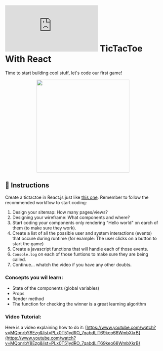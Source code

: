 # ![alt text](https://assets.breatheco.de/apis/img/images.php?blob&random&cat=icon&tags=breathecode,32) TicTacToe With React

Time to start building cool stuff, let's code our first game! 

<p align="center"><img height="300" src="https://projects.breatheco.de/json?slug=tictactoe-react&preview" /></p>

## 📝 Instructions

Create a tictactoe in React.js just like [this one](https://projects.breatheco.de/json?slug=tictactoe-react&preview). Remember to follow the recommended workflow to start coding:

1. Design your sitemap: How many pages/views?
2. Designing your wireframe: What components and where?
3. Start coding your components only rendering "Hello world" on earch of them (to make sure they work).
4. Create a list of all the possible user and system interactions (events) that occure during runtime (for example: The user clicks on a button to start the game)
6. Create a javascript functions that will handle each of those events.
7. `Console.log` on each of those funtions to make sure they are being called.
9. Continue... whatch the video if you have any other doubts.

### Concepts you wil learn:

- State of the components (global variables)
- Props
- Render method
- The function for checking the winner is a great learning algorithm

### Video Tutorial:

Here is a video explaining how to do it: [https://www.youtube.com/watch?v=MQonrbY8Ezg&list=PLx0T51ydRO_7qabdLlT69keo68WmbXkrB](https://www.youtube.com/watch?v=MQonrbY8Ezg&list=PLx0T51ydRO_7qabdLlT69keo68WmbXkrB)

